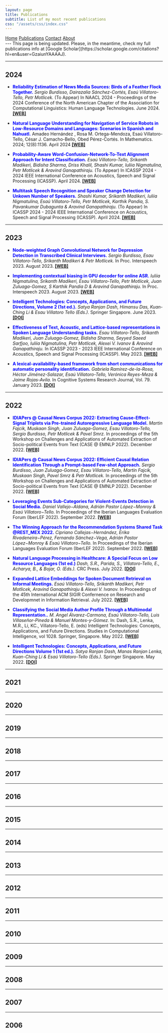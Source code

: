 ```yaml
---
layout: page
title: Publications
subtitle: List of my most recent publications
css: "/assets/css/index.css"
---
```

<div class="list-filters">
  <a href="/" class="list-filter ">Home</a>
  <a href="/publications" class="list-filter filter-selected">Publications</a>
  <a href="/contact" class="list-filter">Contact</a>
  <a href="/about" class="list-filter">About</a>
</div>
---
This page is being updated. Please, in the meantime, check my full publications info at [Google Scholar](https://scholar.google.com/citations?hl=en&user=GzaiunYAAAAJ). 

---

**2024**
---
* <span style="color:blue">**Reliability Estimation of News Media Sources: Birds of a Feather Flock Together.**</span> *Sergio Burdisso, Dairazalia Sánchez-Cortés, Esaú Villatoro-Tello, Petr Motlicek.*  (To Appear) In NAACL 2024 - Proceedings of the 2024 Conference of the North American Chapter of the Association for Computational Linguistics: Human Language Technologies. June 2024. [**[WEB]**]()

* <span style="color:blue">**Natural Language Understanding for Navigation of Service Robots in Low-Resource Domains and Languages: Scenarios in Spanish and Nahuatl.**</span> Amadeo Hernández , Rosa M. Ortega-Mendoza, Esaú Villatoro-Tello, César J. Camacho-Bello, Obed Pérez-Cortés. In Mathematics. 2024; 12(8):1136. April 2024 [**[WEB]**](https://doi.org/10.3390/math12081136) 

* <span style="color:blue">**Probability-Aware Word-Confusion-Network-To-Text Alignment Approach for Intent Classification.**</span> *Esaú Villatoro-Tello, Srikanth Madikeri, Bidisha Sharma, Driss Khalil, Shashi Kumar, Iuliia Nigmatulina, Petr Motlicek & Aravind Ganapathiraju.*  (To Appear) In ICASSP 2024 - 2024 IEEE International Conference on Acoustics, Speech and Signal Processing (ICASSP). April 2024. [**[WEB]**](https://ieeexplore.ieee.org/document/10445934)

* <span style="color:blue">**Multitask Speech Recognition and Speaker Change Detection for Unkown Number of Speakers.**</span> *Shashi Kumar, Srikanth Madikeri, Iuliia Nigmatulina, Esaú Villatoro-Tello, Petr Motlicek, Karthik Pandia, S. Pavankumar Dubagunta & Aravind Ganapathiraju.*  (To Appear) In ICASSP 2024 - 2024 IEEE International Conference on Acoustics, Speech and Signal Processing (ICASSP). April 2024. [**[WEB]**](https://ieeexplore.ieee.org/document/10446130)

---

**2023**
---
  * <span style="color:blue">**Node-weighted Graph Convolutional Network for Depression Detection in Transcribed Clinical Interviews.**</span> *Sergio Burdisso, Esau Villatoro-Tello,  Srikanth Madikeri & Petr Motlicek.*  In Proc. Interspeech 2023. August 2023. [**[WEB]**](https://www.isca-archive.org/interspeech_2023/burdisso23_interspeech.html)

  * <span style="color:blue">**Implementing contextual biasing in GPU decoder for online ASR.**</span> *Iuliia Nigmatulina, Srikanth Madikeri, Esau Villatoro-Tello, Petr Motlicek, Juan Zuluaga-Gomez, S Karthik Pandia D & Aravind Ganapathiraju.*  In Proc. Interspeech 2023. August 2023. [**[WEB]**](https://www.isca-archive.org/interspeech_2023/nigmatulina23_interspeech.html)

  * <span style="color:blue">**Intelligent Technologies: Concepts, Applications, and Future Directions, Volume 2 (1st ed.).**</span> *Satya Ranjan Dash, Himansu Das, Kuan-Ching Li & Esau Villatoro Tello (Eds.).* Springer Singapore. June 2023. [**[DOI]**](https://doi.org/10.1007/978-981-99-1482-1)
  
  * <span style="color:blue">**Effectiveness of Text, Acoustic, and Lattice-based representations in Spoken Language Understanding tasks.**</span> *Esau Villatoro-Tello, Srikanth Madikeri, Juan Zuluaga-Gomez, Bidisha Sharma, Seyyed Saeed Sarfjoo, Iuliia Nigmatulina, Petr Motlicek, Alexei V. Ivanov & Aravind Ganapathiraju.* In ICASSP 2023 - 2023 IEEE International Conference on Acoustics, Speech and Signal Processing (ICASSP). May 2023. [**[WEB]**](https://ieeexplore.ieee.org/document/10095168)

  * <span style="color:blue">**A lexical-availability-based framework from short communications for automatic personality identification.**</span> *Gabriela Ramírez-de-la-Rosa, Héctor Jiménez-Salazar, Esaú Villatoro-Tello, Verónica Reyes-Meza & Jaime Rojas-Avila.* In Cognitive Systems Research Journal, Vol. 79. January 2023. [**[DOI]**](https://doi.org/10.1016/j.cogsys.2023.01.006)

---

**2022**
---
  * <span style="color:blue">**IDIAPers @ Causal News Corpus 2022: Extracting Cause-Effect-Signal Triplets via Pre-trained Autoregressive Language Model.**</span> *Martin Fajcik, Muskaan Singh, Juan Zuluaga-Gomez, Esau Villatoro-Tello, Sergio Burdisso, Petr Motlicek & Pavel Smrz.* In proceedings of the 5th Workshop on Challenges and Applications of Automated Extraction of Socio-political Events from Text (CASE @ EMNLP 2022). December 2022. [**[WEB]**](https://aclanthology.org/2022.case-1.10.pdf)

  * <span style="color:blue">**IDIAPers @ Causal News Corpus 2022: Efficient Causal Relation Identification Through a Prompt-based Few-shot Approach.**</span> *Sergio Burdisso, Juan Zuluaga-Gomez, Esau Villatoro-Tello, Martin Fajcik, Muskaan Singh, Pavel Smrz & Petr Motlicek.* In proceedings of the 5th Workshop on Challenges and Applications of Automated Extraction of Socio-political Events from Text (CASE @ EMNLP 2022). December 2022. [**[WEB]**](https://aclanthology.org/2022.case-1.9.pdf)

  * <span style="color:blue">**Leveraging Events Sub-Categories for Violent-Events Detection in Social Media.**</span> *Daniel Vallejo−Aldana, Adrián Pastor López−Monroy & Esaú Villatoro−Tello.* In Proceedings of the Iberian Languages Evaluation Forum (IberLEF 2022). September 2022. [**[WEB]**](https://ceur-ws.org/Vol-3202/davincis-paper3.pdf)

  * <span style="color:blue">**The Winning Approach for the Recommendation Systems Shared Task @REST_MEX 2022.**</span> *Cipriano Callejas−Hernández, Erika Rivadeneira−Pérez, Fernando Sánchez−Vega, Adrián Pastor López−Monroy & Esaú Villatoro−Tello.* In Proceedings of the Iberian Languages Evaluation Forum (IberLEF 2022). September 2022. [**[WEB]**](https://ceur-ws.org/Vol-3202/restmex-paper1.pdf)

  * <span style="color:blue">**Natural Language Processing in Healthcare: A Special Focus on Low Resource Languages (1st ed.)**</span> *Dash, S.R., Parida, S., Villatoro-Tello, E., Acharya, B., & Bojar, O. (Eds.).* CRC Press. July 2022. [**[DOI]**](https://doi.org/10.1201/9781003138013)

  * <span style="color:blue">**Expanded Lattice Embeddings for Spoken Document Retrieval on Informal Meetings.**</span>  *Esaú Villatoro-Tello, Srikanth Madikeri, Petr Motlicek, Aravind Ganapathiraju & Alexei V. Ivanov.* In Proceedings of the 45th International ACM SIGIR Confernence on Research and Developmnet in Information Retrieval. July 2022. [**[WEB]**](https://dl.acm.org/doi/10.1145/3477495.3531921)

  * <span style="color:blue">**Classifying the Social Media Author Profile Through a Multimodal Representation..**</span> *M. Angel Álvarez-Carmona, Esaú Villatoro-Tello, Luis Villaseñor-Pineda & Manuel Montes-y-Gómez.* In: Dash, S.R., Lenka, M.R., Li, KC., Villatoro-Tello, E. (eds) Intelligent Technologies: Concepts, Applications, and Future Directions. Studies in Computational Intelligence, vol 1028. Springer, Singapore. May 2022. [**[WEB]**](https://link.springer.com/chapter/10.1007/978-981-19-1021-0_3)

  * <span style="color:blue">**Intelligent Technologies: Concepts, Applications, and Future Directions Volume 1 (1st ed.).**</span> *Satya Ranjan Dash, Manas Ranjan Lenka, Kuan-Ching Li & Esaú Villatoro-Tello (Eds.).* Springer Singapore. May 2022. [**[DOI]**](https://doi.org/10.1007/978-981-19-1021-0)

---

**2021**
---

---

**2020**
---

---

**2019**
---

---

**2018**
---

---

**2017**
---

---

**2016**
---

---

**2015**
---

---

**2014**
---

---

**2013**
---

---

**2012**
---

---

**2011**
---

---

**2010**
---

---

**2009**
---

---

**2008**
---

---

**2007**
---


---

**2006**
---